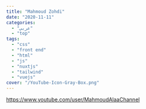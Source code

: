 ```yaml
---
title: "Mahmoud Zohdi"
date: "2020-11-11"
categories:
  - "عربي"
  - "top"
tags:
  - "css"
  - "front end"
  - "html"
  - "js"
  - "nuxtjs"
  - "tailwind"
  - "vuejs"
cover: "/YouTube-Icon-Gray-Box.png"
---
```


https://www.youtube.com/user/MahmoudAlaaChannel
